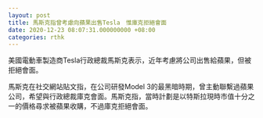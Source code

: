 ```yaml
---
layout: post
title: 馬斯克指曾考慮向蘋果出售Tesla　惟庫克拒絕會面
date: 2020-12-23 08:07:31.000000000 +08:00
categories: rthk
---
```


美國電動車製造商Tesla行政總裁馬斯克表示，近年考慮將公司出售給蘋果，但被拒絕會面。

馬斯克在社交網站貼文指，在公司研發Model 3的最黑暗時期，曾主動聯繫過蘋果公司，希望與行政總裁庫克會面。馬斯克指，當時計劃是以特斯拉現時市值十分之一的價格尋求被蘋果收購，不過庫克拒絕會面。
